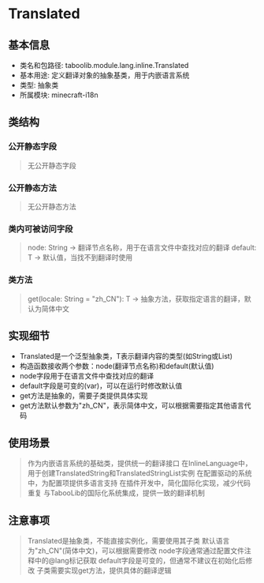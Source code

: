 # Translated
## 基本信息
- 类名和包路径: taboolib.module.lang.inline.Translated
- 基本用途: 定义翻译对象的抽象基类，用于内嵌语言系统
- 类型: 抽象类
- 所属模块: minecraft-i18n

## 类结构
### 公开静态字段
> 无公开静态字段

### 公开静态方法
> 无公开静态方法

### 类内可被访问字段
> node: String -> 翻译节点名称，用于在语言文件中查找对应的翻译
> default: T -> 默认值，当找不到翻译时使用

### 类方法
> get(locale: String = "zh_CN"): T -> 抽象方法，获取指定语言的翻译，默认为简体中文

## 实现细节
- Translated是一个泛型抽象类，T表示翻译内容的类型(如String或List<String>)
- 构造函数接收两个参数：node(翻译节点名称)和default(默认值)
- node字段用于在语言文件中查找对应的翻译
- default字段是可变的(var)，可以在运行时修改默认值
- get方法是抽象的，需要子类提供具体实现
- get方法默认参数为"zh_CN"，表示简体中文，可以根据需要指定其他语言代码

## 使用场景
> 作为内嵌语言系统的基础类，提供统一的翻译接口
> 在InlineLanguage中，用于创建TranslatedString和TranslatedStringList实例
> 在配置驱动的系统中，为配置项提供多语言支持
> 在插件开发中，简化国际化实现，减少代码重复
> 与TabooLib的国际化系统集成，提供一致的翻译机制

## 注意事项
> Translated是抽象类，不能直接实例化，需要使用其子类
> 默认语言为"zh_CN"(简体中文)，可以根据需要修改
> node字段通常通过配置文件注释中的@lang标记获取
> default字段是可变的，但通常不建议在初始化后修改
> 子类需要实现get方法，提供具体的翻译逻辑

